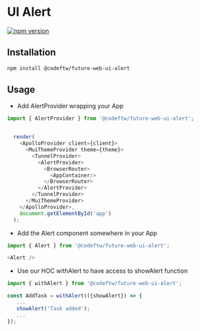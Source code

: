 # UI Alert

[![npm version](https://badge.fury.io/js/%40codeftw%2Ffuture-web-ui-alert.svg)](https://badge.fury.io/js/%40codeftw%2Ffuture-web-ui-alert)

## Installation

```bash
npm install @codeftw/future-web-ui-alert
```

## Usage

- Add AlertProvider wrapping your App
```javascript
import { AlertProvider } from '@codeftw/future-web-ui-alert';


  render(
    <ApolloProvider client={client}>
      <MuiThemeProvider theme={theme}>
        <TunnelProvider>
          <AlertProvider>
            <BrowserRouter>
              <AppContainer/>
            </BrowserRouter>
          </AlertProvider>
        </TunnelProvider>
      </MuiThemeProvider>
    </ApolloProvider>,
    document.getElementById('app')
  );
```

- Add the Alert component somewhere in your App

```javascript
import { Alert } from '@codeftw/future-web-ui-alert';

<Alert />
```

- Use our HOC withAlert to have access to showAlert function

```javascript
import { withAlert } from '@codeftw/future-web-ui-alert';

const AddTask = withAlert(({showAlert}) => {
   ...
   showAlert('Task added');
   ...
});
```